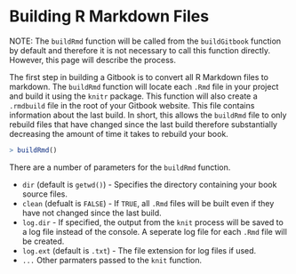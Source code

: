 


# Building R Markdown Files

NOTE: The `buildRmd` function will be called from the `buildGitbook` function by default and therefore it is not necessary to call this function directly. However, this page will describe the process.

The first step in building a Gitbook is to convert all R Markdown files to markdown. The `buildRmd` function will locate each `.Rmd` file in your project and build it using the `knitr` package. This function will also create a `.rmdbuild` file in the root of your Gitbook website. This file contains information about the last build. In short, this allows the `buildRmd` file to only rebuild files that have changed since the last build therefore substantially decreasing the amount of time it takes to rebuild your book. 


```r
> buildRmd()
```


There are a number of parameters for the `buildRmd` function.

* `dir` (default is `getwd()`) - Specifies the directory containing your book source files.
* `clean` (defualt is `FALSE`) - If `TRUE`, all `.Rmd` files will be built even if they have not changed since the last build.
* `log.dir` - If specified, the output from the `knit` process will be saved to a log file instead of the console. A seperate log file for each `.Rmd` file will be created.
* `log.ext` (default is `.txt`) - The file extension for log files if used.
* `...` Other parmaters passed to the `knit` function.
